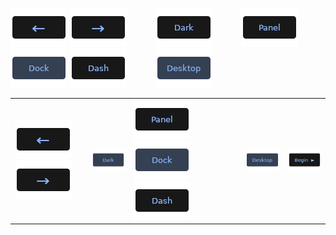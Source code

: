 [![Back](../btn/button_back_on.png)](https://github.com/pl453s/linux-mint-gnome/blob/main/tour/tour.md#interactive-tour-2lms)
[![Next](../btn/button_next_on.png)](https://github.com/pl453s/linux-mint-gnome/blob/main/tour/tour.md#interactive-tour-4lms)
&emsp;&emsp;&emsp;[![Dark](../btn/button_dark_off.png)](https://github.com/pl453s/linux-mint-gnome/blob/main/tour/tour.md#interactive-tour-3dms)
&emsp;&emsp;&emsp;[![Panel](../btn/button_panel_off.png)](https://github.com/pl453s/linux-mint-gnome/blob/main/tour/tour.md#interactive-tour-3lws)
[![Dock](../btn/button_dock_on.png)](https://github.com/pl453s/linux-mint-gnome/blob/main/tour/tour.md#interactive-tour-3lms)
[![Dash](../btn/button_dash_off.png)](https://github.com/pl453s/linux-mint-gnome/blob/main/tour/tour.md#interactive-tour-3lgs)
&emsp;&emsp;&emsp;[![Icons](../btn/button_icons_on.png)](https://github.com/pl453s/linux-mint-gnome/blob/main/tour/tour.md#interactive-tour-3lmh)

<table>
  <tbody>
    <tr>
      <td> <a href=""><img src="../btn/button_back_on.png"></a> <a href=""><img src="../btn/button_next_on.png"></a> </td>
      <td> <a href=""><img src="../btn/button_dark_on.png"></a> </td>
      <td> <a href=""><img src="../btn/button_panel_off.png"></a> <a href=""><img src="../btn/button_dock_on.png"></a> <a href=""><img src="../btn/button_dash_off.png"></a> </td>
      <td> <a href=""><img src="../btn/button_icons_on.png"></a> </td>
      <td> <a href=""><img src="../btn/button_begin.png"></a> </td>
    </tr>
  </tbody>
</table>
